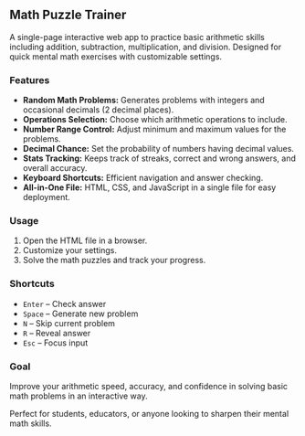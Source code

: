 ## Math Puzzle Trainer

A single-page interactive web app to practice basic arithmetic skills including addition, subtraction, multiplication, and division. Designed for quick mental math exercises with customizable settings.

### Features

* **Random Math Problems:** Generates problems with integers and occasional decimals (2 decimal places).
* **Operations Selection:** Choose which arithmetic operations to include.
* **Number Range Control:** Adjust minimum and maximum values for the problems.
* **Decimal Chance:** Set the probability of numbers having decimal values.
* **Stats Tracking:** Keeps track of streaks, correct and wrong answers, and overall accuracy.
* **Keyboard Shortcuts:** Efficient navigation and answer checking.
* **All-in-One File:** HTML, CSS, and JavaScript in a single file for easy deployment.

### Usage

1. Open the HTML file in a browser.
2. Customize your settings.
3. Solve the math puzzles and track your progress.

### Shortcuts

* `Enter` – Check answer
* `Space` – Generate new problem
* `N` – Skip current problem
* `R` – Reveal answer
* `Esc` – Focus input

### Goal

Improve your arithmetic speed, accuracy, and confidence in solving basic math problems in an interactive way.

Perfect for students, educators, or anyone looking to sharpen their mental math skills.
